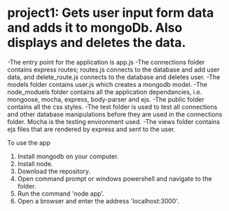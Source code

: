 # project1: Gets user input form data and adds it to mongoDb. Also displays and deletes the data.

-The entry point for the application is app.js
-The connections folder contains express routes; routes.js connects to the database and add user data, and delete_route.js connects to the database and deletes user.
-The models folder contains user.js which creates a mongodb model.
-The node_moduels folder contains all the application dependancies, i.e. mongoose, mocha, express, body-parser and ejs.
-The public folder contains all the css styles.
-The test folder is used to test all connections and other database manipulations before they are used in the connections folder. Mocha is the testing environment used.
-The views folder contains ejs files that are rendered by express and sent to the user.


To use the app
1. Install mongodb on your computer.
2. Install node.
3. Download the repository.
4. Open command prompt or windows powershell and navigate to the folder.
5. Run the command 'node app'.
6. Open a browser and  enter the address 'localhost:3000'.
